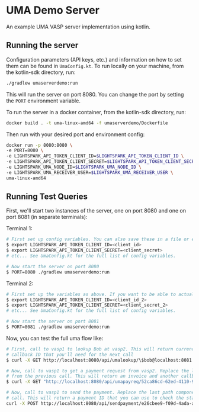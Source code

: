# UMA Demo Server

An example UMA VASP server implementation using kotlin.

## Running the server

Configuration parameters (API keys, etc.) and information on how to set them can be found in `UmaConfig.kt`.
To run locally on your machine, from the kotlin-sdk directory, run:

```bash
./gradlew umaserverdemo:run
```

This will run the server on port 8080. You can change the port by setting the `PORT` environment variable.

To run the server in a docker container, from the kotlin-sdk directory, run:

```bash
docker build . -t uma-linux-amd64 -f umaserverdemo/Dockerfile
```

Then run with your desired port and environment config:

```bash
docker run -p 8080:8080 \
-e PORT=8080 \
-e LIGHTSPARK_API_TOKEN_CLIENT_ID=$LIGHTSPARK_API_TOKEN_CLIENT_ID \
-e LIGHTSPARK_API_TOKEN_CLIENT_SECRET=$LIGHTSPARK_API_TOKEN_CLIENT_SECRET \
-e LIGHTSPARK_UMA_NODE_ID=$LIGHTSPARK_UMA_NODE_ID \
-e LIGHTSPARK_UMA_RECEIVER_USER=$LIGHTSPARK_UMA_RECEIVER_USER \
uma-linux-amd64
```

## Running Test Queries

First, we'll start two instances of the server, one on port 8080 and one on port 8081 (in separate terminals):

Terminal 1:

```bash
# First set up config variables. You can also save these in a file or export them to your environment.
$ export LIGHTSPARK_API_TOKEN_CLIENT_ID=<client_id>
$ export LIGHTSPARK_API_TOKEN_CLIENT_SECRET=<client_secret>
# etc... See UmaConfig.kt for the full list of config variables.

# Now start the server on port 8080
$ PORT=8080 ./gradlew umaserverdemo:run
```

Terminal 2:

```bash
# First set up the variables as above. If you want to be able to actually send payments, use a different account.
$ export LIGHTSPARK_API_TOKEN_CLIENT_ID=<client_id_2>
$ export LIGHTSPARK_API_TOKEN_CLIENT_SECRET=<client_secret_2>
# etc... See UmaConfig.kt for the full list of config variables.

# Now start the server on port 8081
$ PORT=8081 ./gradlew umaserverdemo:run
```

Now, you can test the full uma flow like:

```bash
# First, call to vasp1 to lookup Bob at vasp2. This will return currency conversion info, etc. It will also contain a 
# callback ID that you'll need for the next call
$ curl -X GET http://localhost:8080/api/umalookup/\$bob@localhost:8081

# Now, call to vasp1 to get a payment request from vasp2. Replace the last path component here with the callbackUuid
# from the previous call. This will return an invoice and another callback ID that you'll need for the next call.
$ curl -X GET "http://localhost:8080/api/umapayreq/52ca86cd-62ed-4110-9774-4e07b9aa1f0e?amount=100&currencyCode=USD"

# Now, call to vasp1 to send the payment. Replace the last path component here with the callbackUuid from the payreq
# call. This will return a payment ID that you can use to check the status of the payment.
curl -X POST http://localhost:8080/api/sendpayment/e26cbee9-f09d-4ada-a731-965cbd043d50
```
